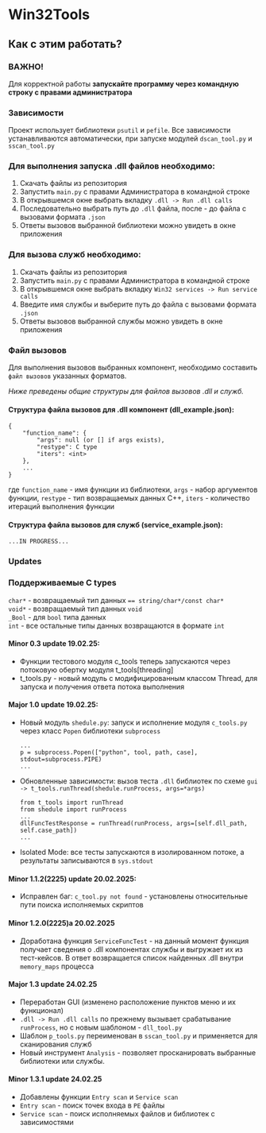 # Win32Tools

## Как с этим работать?

### ВАЖНО!
Для корректной работы **запускайте программу через командную строку с правами администратора**

### Зависимости
Проект использует библиотеки `psutil` и `pefile`.
Все зависимости устанавливаются автоматически, при запуске модулей `dscan_tool.py` и `sscan_tool.py`

### Для выполнения запуска .dll файлов необходимо:

1. Скачать файлы из репозитория
2. Запустить `main.py` с правами Администратора в командной строке
3. В открывшемся окне выбрать вкладку `.dll -> Run .dll calls`
4. Последовательно выбрать путь до `.dll` файла, после - до файла с вызовами формата `.json`
5. Ответы вызовов выбранной библиотеки можно увидеть в окне приложения

### Для вызова служб необходимо:

1. Скачать файлы из репозитория
2. Запустить `main.py` с правами Администратора в командной строке
3. В открывшемся окне выбрать вкладку `Win32 services -> Run service calls`
5. Введите имя службы и выберите путь до файла с вызовами формата `.json`
5. Ответы вызовов выбранной службы можно увидеть в окне приложения

### Файл вызовов

Для выполнения вызовов выбранных компонент, необходимо составить `файл вызовов` указанных форматов.

*Ниже преведены общие структуры для файлов вызовов .dll и служб.*

#### Структура файла вызовов для .dll компонент (dll_example.json):

```
{
	"function_name": {
		"args": null (or [] if args exists),
		"restype": C type
		"iters": <int>
	},
	...
}
```
где `function_name` - имя функции из библиотеки, `args` - набор аргументов функции, `restype` - тип возвращаемых данных C++, `iters` - количество итераций выполнения функции

#### Структура файла вызовов для служб (service_example.json):

```
...IN PROGRESS...
```

### Updates

### Поддерживаемые C types

 `char*` - возвращаемый тип данных `== string/char*/const char*`  
 `void*` - возвращаемый тип данных `void`  
 `_Bool` - для `bool` типа данных  
 `int` - все остальные типы данных возвращаются в формате `int`  

#### Minor 0.3 update 19.02.25:
- Функции тестового модуля c_tools теперь запускаются через потоковую обертку модуля t_tools[threading]
- t_tools.py - новый модуль с модифицированным классом Thread, для запуска и получения ответа потока выполнения

#### Major 1.0 update 19.02.25:
- Новый модуль `shedule.py`: запуск и исполнение модуля `c_tools.py` через класс `Popen` библиотеки `subprocess`
	```
	...
	p = subprocess.Popen(["python", tool, path, case], stdout=subprocess.PIPE)
	...
	```
- Обновленные зависимости: вызов теста `.dll` библиотек по схеме `gui -> t_tools.runThread(shedule.runProcess, args=*args)`
	```
	from t_tools import runThread
	from shedule import runProcess
	...
	dllFuncTestResponse = runThread(runProcess, args=[self.dll_path, self.case_path])
	...
	```
- Isolated Mode: все тесты запускаются в изолированном потоке, а результаты записываются в `sys.stdout`

#### Minor 1.1.2(2225) update 20.02.2025:
- Исправлен баг: `c_tool.py not found` - установлены относительные пути поиска исполняемых скриптов

#### Minor 1.2.0(2225)a 20.02.2025
- Доработана функция `ServiceFuncTest` - на данный момент функция получает сведения о .dll компонентах службы и выгружает их из тест-кейсов. В ответ возвращается список найденных .dll внутри `memory_maps` процесса

#### Major 1.3 update 24.02.25
- Переработан GUI (изменено расположение пунктов меню и их функционал)
- `.dll -> Run .dll calls` по прежнему вызывает срабатывание `runProcess`, но с новым шаблоном - `dll_tool.py`
- Шаблон `p_tools.py` переименован в `sscan_tool.py` и применяется для сканирования служб
- Новый инструмент `Analysis` - позволяет просканировать выбранные библиотеки или службы.

#### Minor 1.3.1 update 24.02.25
- Добавлены функции `Entry scan` и `Service scan`
- `Entry scan` - поиск точек входа в `PE` файлы
- `Service scan` - поиск исполняемых файлов и библиотек с зависимостями
